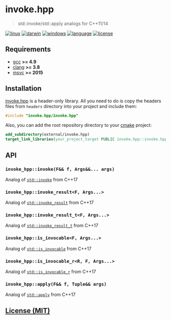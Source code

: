 # invoke.hpp

> std::invoke/std::apply analogs for C++11/14

[![linux][badge.linux]][linux]
[![darwin][badge.darwin]][darwin]
[![windows][badge.windows]][windows]
[![language][badge.language]][language]
[![license][badge.license]][license]

[badge.darwin]: https://img.shields.io/github/actions/workflow/status/BlackMATov/invoke.hpp/.github/workflows/darwin.yml?label=Xcode&logo=xcode
[badge.linux]: https://img.shields.io/github/actions/workflow/status/BlackMATov/invoke.hpp/.github/workflows/linux.yml?label=GCC%2FClang&logo=linux
[badge.windows]: https://img.shields.io/github/actions/workflow/status/BlackMATov/invoke.hpp/.github/workflows/windows.yml?label=Visual%20Studio&logo=visual-studio
[badge.language]: https://img.shields.io/badge/language-C%2B%2B11-red
[badge.license]: https://img.shields.io/badge/license-MIT-blue

[darwin]: https://github.com/BlackMATov/invoke.hpp/actions?query=workflow%3Adarwin
[linux]: https://github.com/BlackMATov/invoke.hpp/actions?query=workflow%3Alinux
[windows]: https://github.com/BlackMATov/invoke.hpp/actions?query=workflow%3Awindows
[language]: https://en.wikipedia.org/wiki/C%2B%2B11
[license]: https://en.wikipedia.org/wiki/MIT_License

[invoke]: https://github.com/BlackMATov/invoke.hpp

## Requirements

- [gcc](https://www.gnu.org/software/gcc/) **>= 4.9**
- [clang](https://clang.llvm.org/) **>= 3.8**
- [msvc](https://visualstudio.microsoft.com/) **>= 2015**

## Installation

[invoke.hpp][invoke] is a header-only library. All you need to do is copy the headers files from `headers` directory into your project and include them:

```cpp
#include "invoke.hpp/invoke.hpp"
```

Also, you can add the root repository directory to your [cmake](https://cmake.org) project:

```cmake
add_subdirectory(external/invoke.hpp)
target_link_libraries(your_project_target PUBLIC invoke.hpp::invoke.hpp)
```

## API

### `invoke_hpp::invoke(F&& f, Args&&... args)`

Analog of [`std::invoke`](https://en.cppreference.com/w/cpp/utility/functional/invoke) from C++17

### `invoke_hpp::invoke_result<F, Args...>`

Analog of [`std::invoke_result`](https://en.cppreference.com/w/cpp/types/result_of) from C++17

### `invoke_hpp::invoke_result_t<F, Args...>`

Analog of [`std::invoke_result_t`](https://en.cppreference.com/w/cpp/types/result_of) from C++17

### `invoke_hpp::is_invocable<F, Args...>`

Analog of [`std::is_invocable`](https://en.cppreference.com/w/cpp/types/is_invocable) from C++17

### `invoke_hpp::is_invocable_r<R, F, Args...>`

Analog of [`std::is_invocable_r`](https://en.cppreference.com/w/cpp/types/is_invocable) from C++17

### `invoke_hpp::apply(F&& f, Tuple&& args)`

Analog of [`std::apply`](https://en.cppreference.com/w/cpp/utility/apply) from C++17

## [License (MIT)](./LICENSE.md)
